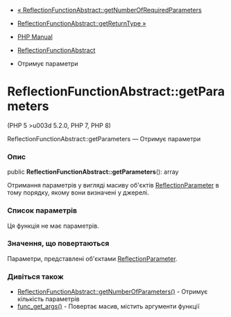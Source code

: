 - [«
ReflectionFunctionAbstract::getNumberOfRequiredParameters](reflectionfunctionabstract.getnumberofrequiredparameters.md)
- [ReflectionFunctionAbstract::getReturnType
»](reflectionfunctionabstract.getreturntype.md)

- [PHP Manual](index.md)
- [ReflectionFunctionAbstract](class.reflectionfunctionabstract.md)
- Отримує параметри

# ReflectionFunctionAbstract::getParameters

(PHP 5 \>u003d 5.2.0, PHP 7, PHP 8)

ReflectionFunctionAbstract::getParameters — Отримує параметри

### Опис

public **ReflectionFunctionAbstract::getParameters**(): array

Отримання параметрів у вигляді масиву об'єктів
[ReflectionParameter](class.reflectionparameter.md) в тому порядку,
якому вони визначені у джерелі.

### Список параметрів

Ця функція не має параметрів.

### Значення, що повертаються

Параметри, представлені об'єктами
[ReflectionParameter](class.reflectionparameter.md).

### Дивіться також

- [ReflectionFunctionAbstract::getNumberOfParameters()](reflectionfunctionabstract.getnumberofparameters.md) -
Отримує кількість параметрів
- [func_get_args()](function.func-get-args.md) - Повертає масив,
містить аргументи функції
